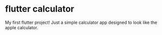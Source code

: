 # flutter calculator

My first flutter project!
Just a simple calculator app designed to look like the apple calculator.
